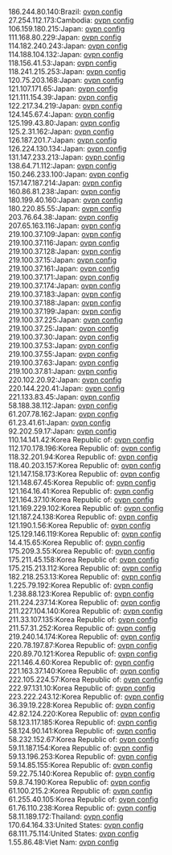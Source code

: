 186.244.80.140:Brazil: [ovpn config](vpn/186_244_80_140.ovpn)  
27.254.112.173:Cambodia: [ovpn config](vpn/27_254_112_173.ovpn)  
106.159.180.215:Japan: [ovpn config](vpn/106_159_180_215.ovpn)  
111.168.80.229:Japan: [ovpn config](vpn/111_168_80_229.ovpn)  
114.182.240.243:Japan: [ovpn config](vpn/114_182_240_243.ovpn)  
114.188.104.132:Japan: [ovpn config](vpn/114_188_104_132.ovpn)  
118.156.41.53:Japan: [ovpn config](vpn/118_156_41_53.ovpn)  
118.241.215.253:Japan: [ovpn config](vpn/118_241_215_253.ovpn)  
120.75.203.168:Japan: [ovpn config](vpn/120_75_203_168.ovpn)  
121.107.171.65:Japan: [ovpn config](vpn/121_107_171_65.ovpn)  
121.111.154.39:Japan: [ovpn config](vpn/121_111_154_39.ovpn)  
122.217.34.219:Japan: [ovpn config](vpn/122_217_34_219.ovpn)  
124.145.67.4:Japan: [ovpn config](vpn/124_145_67_4.ovpn)  
125.199.43.80:Japan: [ovpn config](vpn/125_199_43_80.ovpn)  
125.2.31.162:Japan: [ovpn config](vpn/125_2_31_162.ovpn)  
126.187.201.7:Japan: [ovpn config](vpn/126_187_201_7.ovpn)  
126.224.130.134:Japan: [ovpn config](vpn/126_224_130_134.ovpn)  
131.147.233.213:Japan: [ovpn config](vpn/131_147_233_213.ovpn)  
138.64.71.112:Japan: [ovpn config](vpn/138_64_71_112.ovpn)  
150.246.233.100:Japan: [ovpn config](vpn/150_246_233_100.ovpn)  
157.147.187.214:Japan: [ovpn config](vpn/157_147_187_214.ovpn)  
160.86.81.238:Japan: [ovpn config](vpn/160_86_81_238.ovpn)  
180.199.40.160:Japan: [ovpn config](vpn/180_199_40_160.ovpn)  
180.220.85.55:Japan: [ovpn config](vpn/180_220_85_55.ovpn)  
203.76.64.38:Japan: [ovpn config](vpn/203_76_64_38.ovpn)  
207.65.163.116:Japan: [ovpn config](vpn/207_65_163_116.ovpn)  
219.100.37.109:Japan: [ovpn config](vpn/219_100_37_109.ovpn)  
219.100.37.116:Japan: [ovpn config](vpn/219_100_37_116.ovpn)  
219.100.37.128:Japan: [ovpn config](vpn/219_100_37_128.ovpn)  
219.100.37.15:Japan: [ovpn config](vpn/219_100_37_15.ovpn)  
219.100.37.161:Japan: [ovpn config](vpn/219_100_37_161.ovpn)  
219.100.37.171:Japan: [ovpn config](vpn/219_100_37_171.ovpn)  
219.100.37.174:Japan: [ovpn config](vpn/219_100_37_174.ovpn)  
219.100.37.183:Japan: [ovpn config](vpn/219_100_37_183.ovpn)  
219.100.37.188:Japan: [ovpn config](vpn/219_100_37_188.ovpn)  
219.100.37.199:Japan: [ovpn config](vpn/219_100_37_199.ovpn)  
219.100.37.225:Japan: [ovpn config](vpn/219_100_37_225.ovpn)  
219.100.37.25:Japan: [ovpn config](vpn/219_100_37_25.ovpn)  
219.100.37.30:Japan: [ovpn config](vpn/219_100_37_30.ovpn)  
219.100.37.53:Japan: [ovpn config](vpn/219_100_37_53.ovpn)  
219.100.37.55:Japan: [ovpn config](vpn/219_100_37_55.ovpn)  
219.100.37.63:Japan: [ovpn config](vpn/219_100_37_63.ovpn)  
219.100.37.81:Japan: [ovpn config](vpn/219_100_37_81.ovpn)  
220.102.20.92:Japan: [ovpn config](vpn/220_102_20_92.ovpn)  
220.144.220.41:Japan: [ovpn config](vpn/220_144_220_41.ovpn)  
221.133.83.45:Japan: [ovpn config](vpn/221_133_83_45.ovpn)  
58.188.38.112:Japan: [ovpn config](vpn/58_188_38_112.ovpn)  
61.207.78.162:Japan: [ovpn config](vpn/61_207_78_162.ovpn)  
61.23.41.61:Japan: [ovpn config](vpn/61_23_41_61.ovpn)  
92.202.59.17:Japan: [ovpn config](vpn/92_202_59_17.ovpn)  
110.14.141.42:Korea Republic of: [ovpn config](vpn/110_14_141_42.ovpn)  
112.170.178.196:Korea Republic of: [ovpn config](vpn/112_170_178_196.ovpn)  
118.32.201.94:Korea Republic of: [ovpn config](vpn/118_32_201_94.ovpn)  
118.40.203.157:Korea Republic of: [ovpn config](vpn/118_40_203_157.ovpn)  
121.147.158.173:Korea Republic of: [ovpn config](vpn/121_147_158_173.ovpn)  
121.148.67.45:Korea Republic of: [ovpn config](vpn/121_148_67_45.ovpn)  
121.164.16.41:Korea Republic of: [ovpn config](vpn/121_164_16_41.ovpn)  
121.164.37.10:Korea Republic of: [ovpn config](vpn/121_164_37_10.ovpn)  
121.169.229.102:Korea Republic of: [ovpn config](vpn/121_169_229_102.ovpn)  
121.187.24.138:Korea Republic of: [ovpn config](vpn/121_187_24_138.ovpn)  
121.190.1.56:Korea Republic of: [ovpn config](vpn/121_190_1_56.ovpn)  
125.129.146.119:Korea Republic of: [ovpn config](vpn/125_129_146_119.ovpn)  
14.4.15.65:Korea Republic of: [ovpn config](vpn/14_4_15_65.ovpn)  
175.209.3.55:Korea Republic of: [ovpn config](vpn/175_209_3_55.ovpn)  
175.211.45.158:Korea Republic of: [ovpn config](vpn/175_211_45_158.ovpn)  
175.215.213.112:Korea Republic of: [ovpn config](vpn/175_215_213_112.ovpn)  
182.218.253.13:Korea Republic of: [ovpn config](vpn/182_218_253_13.ovpn)  
1.225.79.192:Korea Republic of: [ovpn config](vpn/1_225_79_192.ovpn)  
1.238.88.123:Korea Republic of: [ovpn config](vpn/1_238_88_123.ovpn)  
211.224.237.14:Korea Republic of: [ovpn config](vpn/211_224_237_14.ovpn)  
211.227.104.140:Korea Republic of: [ovpn config](vpn/211_227_104_140.ovpn)  
211.33.107.135:Korea Republic of: [ovpn config](vpn/211_33_107_135.ovpn)  
211.57.31.252:Korea Republic of: [ovpn config](vpn/211_57_31_252.ovpn)  
219.240.14.174:Korea Republic of: [ovpn config](vpn/219_240_14_174.ovpn)  
220.78.197.87:Korea Republic of: [ovpn config](vpn/220_78_197_87.ovpn)  
220.89.70.121:Korea Republic of: [ovpn config](vpn/220_89_70_121.ovpn)  
221.146.4.60:Korea Republic of: [ovpn config](vpn/221_146_4_60.ovpn)  
221.163.37.140:Korea Republic of: [ovpn config](vpn/221_163_37_140.ovpn)  
222.105.224.57:Korea Republic of: [ovpn config](vpn/222_105_224_57.ovpn)  
222.97.131.10:Korea Republic of: [ovpn config](vpn/222_97_131_10.ovpn)  
223.222.243.12:Korea Republic of: [ovpn config](vpn/223_222_243_12.ovpn)  
36.39.19.228:Korea Republic of: [ovpn config](vpn/36_39_19_228.ovpn)  
42.82.124.220:Korea Republic of: [ovpn config](vpn/42_82_124_220.ovpn)  
58.123.117.185:Korea Republic of: [ovpn config](vpn/58_123_117_185.ovpn)  
58.124.90.141:Korea Republic of: [ovpn config](vpn/58_124_90_141.ovpn)  
58.232.152.67:Korea Republic of: [ovpn config](vpn/58_232_152_67.ovpn)  
59.11.187.154:Korea Republic of: [ovpn config](vpn/59_11_187_154.ovpn)  
59.13.196.253:Korea Republic of: [ovpn config](vpn/59_13_196_253.ovpn)  
59.14.85.155:Korea Republic of: [ovpn config](vpn/59_14_85_155.ovpn)  
59.22.75.140:Korea Republic of: [ovpn config](vpn/59_22_75_140.ovpn)  
59.8.74.190:Korea Republic of: [ovpn config](vpn/59_8_74_190.ovpn)  
61.100.215.2:Korea Republic of: [ovpn config](vpn/61_100_215_2.ovpn)  
61.255.40.105:Korea Republic of: [ovpn config](vpn/61_255_40_105.ovpn)  
61.76.110.238:Korea Republic of: [ovpn config](vpn/61_76_110_238.ovpn)  
58.11.189.172:Thailand: [ovpn config](vpn/58_11_189_172.ovpn)  
170.64.164.33:United States: [ovpn config](vpn/170_64_164_33.ovpn)  
68.111.75.114:United States: [ovpn config](vpn/68_111_75_114.ovpn)  
1.55.86.48:Viet Nam: [ovpn config](vpn/1_55_86_48.ovpn)  
